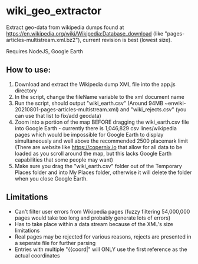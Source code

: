 # wiki_geo_extractor
Extract geo-data from wikipedia dumps found at https://en.wikipedia.org/wiki/Wikipedia:Database_download (like "pages-articles-multistream.xml.bz2"), current revision is best (lowest size).

Requires NodeJS, Google Earth

## How to use:
1. Download and extract the Wikipedia dump XML file into the app.js directory
2. In the script, change the fileName variable to the xml document name
3. Run the script, should output "wiki_earth.csv" (Around 94MB ~enwiki-20210801-pages-articles-multistream.xml) and "wiki_rejects.csv" (you can use that list to fix/add geodata)
4. Zoom into a portion of the map BEFORE dragging the wiki_earth.csv file into Google Earth - currently there is 1,046,829 csv lines/wikipedia pages which would be impossible for Google Earth to display simultaneously and well above the recommended 2500 placemark limit (There are website like https://copernix.io that allow for all data to be loaded as you scroll around the map, but this lacks Google Earth capabilities that some people may want)
5. Make sure you drag the "wiki_earth.csv" folder out of the Temporary Places folder and into My Places folder, otherwise it will delete the folder when you close Google Earth.

## Limitations
* Can't filter user errors from Wikipedia pages (fuzzy filtering 54,000,000 pages would take too long and probably generate lots of errors)
* Has to take place within a data stream because of the XML's size limitations
* Real pages may be rejected for various reasons, rejects are presented in a seperate file for further parsing
* Entries with multiple "{{coord|" will ONLY use the first reference as the actual coordinates
